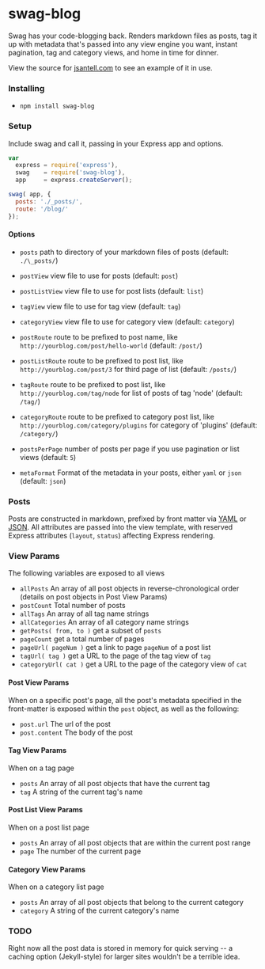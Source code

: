 swag-blog
======

Swag has your code-blogging back. Renders markdown files as posts, tag it up with metadata that's passed into any view engine you want, instant pagination, tag and category views, and home in time for dinner.

View the source for [jsantell.com](https://github.com/jsantell/jsantell.com) to see an example of it in use.

### Installing

* `npm install swag-blog`

### Setup

Include swag and call it, passing in your Express app and options.
```javascript
var
  express = require('express'),
  swag    = require('swag-blog'),
  app     = express.createServer();

swag( app, {
  posts: './_posts/',
  route: '/blog/'
});
```

#### Options

* `posts` path to directory of your markdown files of posts (default: `./\_posts/`)

* `postView` view file to use for posts (default: `post`)
* `postListView` view file to use for post lists (default: `list`)
* `tagView` view file to use for tag view (default: `tag`)
* `categoryView` view file to use for category view (default: `category`)

* `postRoute` route to be prefixed to post name, like `http://yourblog.com/post/hello-world` (default: `/post/`)
* `postListRoute` route to be prefixed to post list, like `http://yourblog.com/post/3` for third page of list (default: `/posts/`)
* `tagRoute` route to be prefixed to post list, like `http://yourblog.com/tag/node` for list of posts of tag 'node' (default: `/tag/`)
* `categoryRoute` route to be prefixed to category post list, like `http://yourblog.com/category/plugins` for category of 'plugins' (default: `/category/`)

* `postsPerPage` number of posts per page if you use pagination or list views (default: `5`)
* `metaFormat` Format of the metadata in your posts, either `yaml` or `json` (default: `json`)

### Posts

Posts are constructed in markdown, prefixed by front matter via [YAML](https://github.com/mojombo/jekyll/wiki/YAML-Front-Matter) or [JSON](https://github.com/jsantell/node-json-front-matter). All attributes are passed into the view template, with reserved Express attributes (`layout`, `status`) affecting Express rendering.

### View Params

The following variables are exposed to all views

* `allPosts` An array of all post objects in reverse-chronological order (details on post objects in Post View Params)
* `postCount` Total number of posts
* `allTags` An array of all tag name strings
* `allCategories` An array of all category name strings
* `getPosts( from, to )` get a subset of `posts`
* `pageCount` get a total number of pages
* `pageUrl( pageNum )` get a link to page `pageNum` of a post list
* `tagUrl( tag )` get a URL to the page of the tag view of `tag`
* `categoryUrl( cat )` get a URL to the page of the category view of `cat`

#### Post View Params

When on a specific post's page, all the post's metadata specified in the front-matter is exposed within the `post` object, as well as the following:

* `post.url` The url of the post
* `post.content` The body of the post

#### Tag View Params

When on a tag page
* `posts` An array of all post objects that have the current tag
* `tag` A string of the current tag's name

#### Post List View Params

When on a post list page 
* `posts` An array of all post objects that are within the current post range
* `page` The number of the current page

#### Category View Params

When on a category list page
* `posts` An array of all post objects that belong to the current category
* `category` A string of the current category's name

### TODO

Right now all the post data is stored in memory for quick serving -- a caching option (Jekyll-style) for larger sites wouldn't be a terrible idea.
